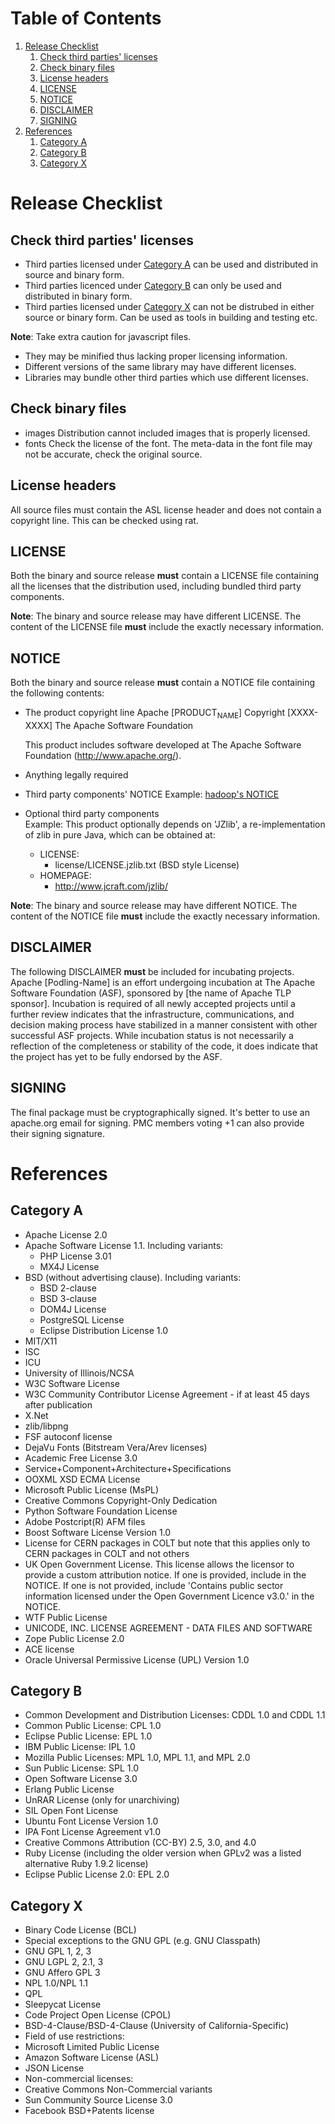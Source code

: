 
# Table of Contents

1.  [Release Checklist](#orga2899e4)
    1.  [Check third parties' licenses](#org6ef1287)
    2.  [Check binary files](#org353586c)
    3.  [License headers](#org654bc7e)
    4.  [LICENSE](#orge78d82d)
    5.  [NOTICE](#org083506e)
    6.  [DISCLAIMER](#orgf796890)
    7.  [SIGNING](#org9de986f)
2.  [References](#orgde63ceb)
    1.  [Category A](#orged9461e)
    2.  [Category B](#org2be87fd)
    3.  [Category X](#orga1e8d19)


<a id="orga2899e4"></a>

# Release Checklist


<a id="org6ef1287"></a>

## Check third parties' licenses

-   Third parties licensed under [Category A](#orged9461e) can be used and distributed in source and binary form.
-   Third parties licenced under [Category B](#org2be87fd) can only be used and distributed in binary form.
-   Third parties licensed under [Category X](#orga1e8d19) can not be distrubed in either source or binary form. Can be used as tools in building and testing etc.

**Note**:
Take extra caution for javascript files. 

-   They may be minified thus lacking proper licensing information.
-   Different versions of the same library may have different licenses.
-   Libraries may bundle other third parties which use different licenses.


<a id="org353586c"></a>

## Check binary files

-   images
    Distribution cannot included images that is properly licensed.
-   fonts
    Check the license of the font. The meta-data in the font file may not be accurate, check the original source.


<a id="org654bc7e"></a>

## License headers

All source files must contain the ASL license header and does not contain a copyright line. This can be checked using rat.


<a id="orge78d82d"></a>

## LICENSE

Both the binary and source release **must** contain a LICENSE file containing all the licenses that the distribution used, including bundled third party components.

**Note**:
The binary and source release may have different LICENSE. The content of the LICENSE file **must** include the exactly necessary information.


<a id="org083506e"></a>

## NOTICE

Both the binary and source release **must** contain a NOTICE file containing the following contents:

-   The product copyright line
    Apache [PRODUCT<sub>NAME</sub>]
    Copyright [XXXX-XXXX] The Apache Software Foundation
    
    This product includes software developed at
    The Apache Software Foundation (<http://www.apache.org/>).
-   Anything legally required
-   Third party components' NOTICE
    Example: [hadoop's NOTICE](https://github.com/apache/hadoop/blob/trunk/NOTICE.txt)
-   Optional third party components     
    Example:
    This product optionally depends on 'JZlib', a re-implementation of zlib in
    pure Java, which can be obtained at:
    -   LICENSE:
        -   license/LICENSE.jzlib.txt (BSD style License)
    -   HOMEPAGE:
        -   <http://www.jcraft.com/jzlib/>

**Note**:
The binary and source release may have different NOTICE. The content of the NOTICE file **must** include the exactly necessary information.


<a id="orgf796890"></a>

## DISCLAIMER

The following DISCLAIMER **must** be included for incubating projects.
Apache [Podling-Name] is an effort undergoing incubation at The Apache Software Foundation (ASF), sponsored by [the name of Apache TLP sponsor]. Incubation is required of all newly accepted projects until a further review indicates that the infrastructure, communications, and decision making process have stabilized in a manner consistent with other successful ASF projects. While incubation status is not necessarily a reflection of the completeness or stability of the code, it does indicate that the project has yet to be fully endorsed by the ASF.


<a id="org9de986f"></a>

## SIGNING

The final package must be cryptographically signed. It's better to use an apache.org email for signing.
PMC members voting +1 can also provide their signing signature.


<a id="orgde63ceb"></a>

# References


<a id="orged9461e"></a>

## Category A

-   Apache License 2.0
-   Apache Software License 1.1. Including variants:
    -   PHP License 3.01
    -   MX4J License
-   BSD (without advertising clause). Including variants:
    -   BSD 2-clause
    -   BSD 3-clause
    -   DOM4J License
    -   PostgreSQL License
    -   Eclipse Distribution License 1.0
-   MIT/X11
-   ISC
-   ICU
-   University of Illinois/NCSA
-   W3C Software License
-   W3C Community Contributor License Agreement - if at least 45 days after publication
-   X.Net
-   zlib/libpng
-   FSF autoconf license
-   DejaVu Fonts (Bitstream Vera/Arev licenses)
-   Academic Free License 3.0
-   Service+Component+Architecture+Specifications
-   OOXML XSD ECMA License
-   Microsoft Public License (MsPL)
-   Creative Commons Copyright-Only Dedication
-   Python Software Foundation License
-   Adobe Postcript(R) AFM files
-   Boost Software License Version 1.0
-   License for CERN packages in COLT but note that this applies only to CERN packages in COLT and not others
-   UK Open Government License. This license allows the licensor to provide a custom attribution notice. If one is provided, include in the NOTICE. If one is not provided, include 'Contains public sector information licensed under the Open Government Licence v3.0.' in the NOTICE.
-   WTF Public License
-   UNICODE, INC. LICENSE AGREEMENT - DATA FILES AND SOFTWARE
-   Zope Public License 2.0
-   ACE license
-   Oracle Universal Permissive License (UPL) Version 1.0


<a id="org2be87fd"></a>

## Category B

-   Common Development and Distribution Licenses: CDDL 1.0 and CDDL 1.1
-   Common Public License: CPL 1.0
-   Eclipse Public License: EPL 1.0
-   IBM Public License: IPL 1.0
-   Mozilla Public Licenses: MPL 1.0, MPL 1.1, and MPL 2.0
-   Sun Public License: SPL 1.0
-   Open Software License 3.0
-   Erlang Public License
-   UnRAR License (only for unarchiving)
-   SIL Open Font License
-   Ubuntu Font License Version 1.0
-   IPA Font License Agreement v1.0
-   Creative Commons Attribution (CC-BY) 2.5, 3.0, and 4.0
-   Ruby License (including the older version when GPLv2 was a listed alternative Ruby 1.9.2 license)
-   Eclipse Public License 2.0: EPL 2.0


<a id="orga1e8d19"></a>

## Category X

-   Binary Code License (BCL)
-   Special exceptions to the GNU GPL (e.g. GNU Classpath)
-   GNU GPL 1, 2, 3
-   GNU LGPL 2, 2.1, 3
-   GNU Affero GPL 3
-   NPL 1.0/NPL 1.1
-   QPL
-   Sleepycat License
-   Code Project Open License (CPOL)
-   BSD-4-Clause/BSD-4-Clause (University of California-Specific)
-   Field of use restrictions:
-   Microsoft Limited Public License
-   Amazon Software License (ASL)
-   JSON License
-   Non-commercial licenses:
-   Creative Commons Non-Commercial variants
-   Sun Community Source License 3.0
-   Facebook BSD+Patents license

